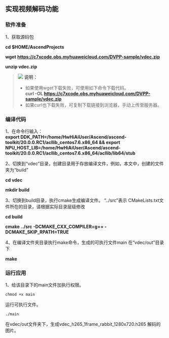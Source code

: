 ## 实现视频解码功能

### 软件准备

1、获取源码包

  **cd $HOME/AscendProjects**

  **wget** **https://c7xcode.obs.myhuaweicloud.com/DVPP-sample/vdec.zip**

  **unzip vdec.zip**

>![](E:/v32_40g/C32share/samples/dvpp-samples/crop/public_sys-resources/icon-note.gif) **说明：**   
>
>- 如果使用wget下载失败，可使用如下命令下载代码。  
>  **curl -OL https://c7xcode.obs.myhuaweicloud.com/DVPP-sample/vdec.zip** 
>- 如果curl也下载失败，可复制下载链接到浏览器，手动上传至服务器。



### 编译代码

1、在命令行输入：   
**export DDK_PATH=/home/HwHiAiUser/Ascend/ascend-toolkit/20.0.0.RC1/acllib_centos7.6.x86_64 && export NPU_HOST_LIB=/home/HwHiAiUser/Ascend/ascend-toolkit/20.0.0.RC1/acllib_centos7.6.x86_64/acllib/lib64/stub**

2、切换到“vdec”目录，创建目录用于存放编译文件，例如，本文中，创建的文件夹为“build”

**cd vdec**

**mkdir build**

3、切换到build目录，执行cmake生成编译文件。 “../src”表示 CMakeLists.txt文件所在的目录，请根据实际目录层级修改

**cd build**

**cmake ../src -DCMAKE_CXX_COMPILER=g++ -DCMAKE_SKIP_RPATH=TRUE**

4、在编译文件夹目录执行make命令，生成的可执行文件main 在“vdec/out”目录下

**make**

### 运行应用


1、给该目录下的main文件加执行权限。

```
chmod +x main
```

运行可执行文件。

```
./main
```

在vdec/out文件夹下，生成vdec_h265_1frame_rabbit_1280x720.h265 解码的图片。


